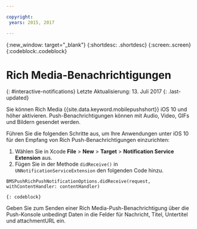 ```yaml
---

copyright:
 years: 2015, 2017

---
```


{:new_window: target="_blank"}
{:shortdesc: .shortdesc}
{:screen:.screen}
{:codeblock:.codeblock}

# Rich Media-Benachrichtigungen
{: #interactive-notifications}
Letzte Aktualisierung: 13. Juli 2017
{: .last-updated}


Sie können Rich Media {{site.data.keyword.mobilepushshort}} iOS 10 und höher aktivieren. Push-Benachrichtigungen können mit Audio, Video, GIFs und Bildern gesendet werden. 

Führen Sie die folgenden Schritte aus, um Ihre Anwendungen unter iOS 10 für den Empfang von Rich Push-Benachrichtigungen einzurichten:  

1. Wählen Sie in Xcode **File** > **New** > **Target** > **Notification Service Extension** aus.
2. Fügen Sie in der Methode `didReceive()` in `UNNotificationServiceExtension` den folgenden Code hinzu.
```
BMSPushRichPushNotificationOptions.didReceive(request, withContentHandler: contentHandler)
```
	{: codeblock}	

Geben Sie zum Senden einer Rich Media-Push-Benachrichtigung über die Push-Konsole unbedingt Daten in die Felder für Nachricht, Titel, Untertitel und attachmentURL ein.
